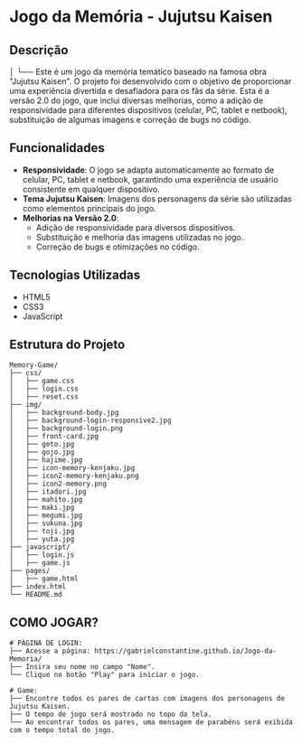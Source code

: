 # Jogo da Memória - Jujutsu Kaisen

## Descrição
**│**
**└──** Este é um jogo da memória temático baseado na famosa obra "Jujutsu Kaisen". O projeto foi desenvolvido com o objetivo de proporcionar uma experiência divertida e desafiadora para os fãs da série. Esta é a versão 2.0 do jogo, que inclui diversas melhorias, como a adição de responsividade para diferentes dispositivos (celular, PC, tablet e netbook), substituição de algumas imagens e correção de bugs no código.

## Funcionalidades

- **Responsividade**: O jogo se adapta automaticamente ao formato de celular, PC, tablet e netbook, garantindo uma experiência de usuário consistente em qualquer dispositivo.
- **Tema Jujutsu Kaisen**: Imagens dos personagens da série são utilizadas como elementos principais do jogo.
- **Melhorias na Versão 2.0**:
  - Adição de responsividade para diversos dispositivos.
  - Substituição e melhoria das imagens utilizadas no jogo.
  - Correção de bugs e otimizações no código.

## Tecnologias Utilizadas

- HTML5
- CSS3
- JavaScript

## Estrutura do Projeto

```plaintext
Memory-Game/
├── css/
│   ├── game.css
│   ├── login.css
│   ├── reset.css
├── img/
│   ├── background-body.jpg
│   ├── background-login-responsive2.jpg
│   ├── background-login.png
│   ├── front-card.jpg
│   ├── geto.jpg
│   ├── gojo.jpg
│   ├── hajime.jpg
│   ├── icon-memory-kenjaku.jpg
│   ├── icon2-memory-kenjaku.png
│   ├── icon2-memory.png
│   ├── itadori.jpg
│   ├── mahito.jpg
│   ├── maki.jpg
│   ├── megumi.jpg
│   ├── sukuna.jpg
│   ├── toji.jpg
│   ├── yuta.jpg
├── javascript/
│   ├── login.js
│   ├── game.js
├── pages/
│   ├── game.html
├── index.html
└── README.md
```

## COMO JOGAR?
    # PÁGINA DE LOGIN:
    ├── Acesse a página: https://gabrielconstantine.github.io/Jogo-da-Memoria/
    ├── Insira seu nome no campo "Nome".
    └── Clique no botão "Play" para iniciar o jogo.

    # Game:
    ├── Encontre todos os pares de cartas com imagens dos personagens de Jujutsu Kaisen.
    ├── O tempo de jogo será mostrado no topo da tela.
    └── Ao encontrar todos os pares, uma mensagem de parabéns será exibida com o tempo total do jogo.

